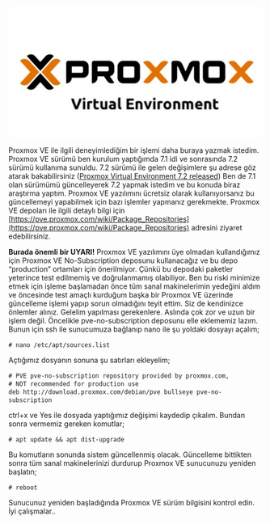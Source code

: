 ![Proxmox VE](img/proxmoxve.jpg)

Proxmox VE ile ilgili deneyimlediğim bir işlemi daha buraya yazmak istedim. Proxmox VE sürümü ben kurulum yaptığımda 7.1 idi ve sonrasında 7.2 sürümü kullanıma sunuldu. 7.2 sürümü ile gelen değişimlere şu adrese göz atarak bakabilirsiniz ([Proxmox Virtual Environment 7.2 released](https://www.proxmox.com/en/news/press-releases/proxmox-virtual-environment-7-2-available)) Ben de 7.1 olan sürümümü güncelleyerek 7.2 yapmak istedim ve bu konuda biraz araştırma yaptım. Proxmox VE yazılımını ücretsiz olarak kullanıyorsanız bu güncellemeyi yapabilmek için bazı işlemler yapmanız gerekmekte. Proxmox VE depoları ile ilgili detaylı bilgi için [https://pve.proxmox.com/wiki/Package_Repositories](https://pve.proxmox.com/wiki/Package_Repositories) adresini ziyaret edebilirsiniz.

**Burada önemli bir UYARI!** Proxmox VE yazılımını üye olmadan kullandığımız için Proxmox VE No-Subscription deposunu kullanacağız ve bu depo “production” ortamları için önerilmiyor. Çünkü bu depodaki paketler yeterince test edilmemiş ve doğrulanmamış olabiliyor. Ben bu riski minimize etmek için işleme başlamadan önce tüm sanal makinelerimin yedeğini aldım ve öncesinde test amaçlı kurduğum başka bir Proxmox VE üzerinde güncelleme işlemi yapıp sorun olmadığını teyit ettim. Siz de kendinizce önlemler alınız.
Gelelim yapılması gerekenlere. Aslında çok zor ve uzun bir işlem değil. Öncelikle pve-no-subscription deposunu elle eklememiz lazım. Bunun için ssh ile sunucumuza bağlanıp nano ile şu yoldaki dosyayı açalım;

```
# nano /etc/apt/sources.list
```

Açtığımız dosyanın sonuna şu satırları ekleyelim;

```
# PVE pve-no-subscription repository provided by proxmox.com,
# NOT recommended for production use
deb http://download.proxmox.com/debian/pve bullseye pve-no-subscription
```

ctrl+x ve Yes ile dosyada yaptığımız değişimi kaydedip çıkalım. Bundan sonra vermemiz gereken komutlar;

```
# apt update && apt dist-upgrade
```

Bu komutların sonunda sistem güncellenmiş olacak. Güncelleme bittikten sonra tüm sanal makinelerinizi durdurup Proxmox VE sunucunuzu yeniden başlatın;

```
# reboot
```

Sunucunuz yeniden başladığında Proxmox VE sürüm bilgisini kontrol edin. İyi çalışmalar..